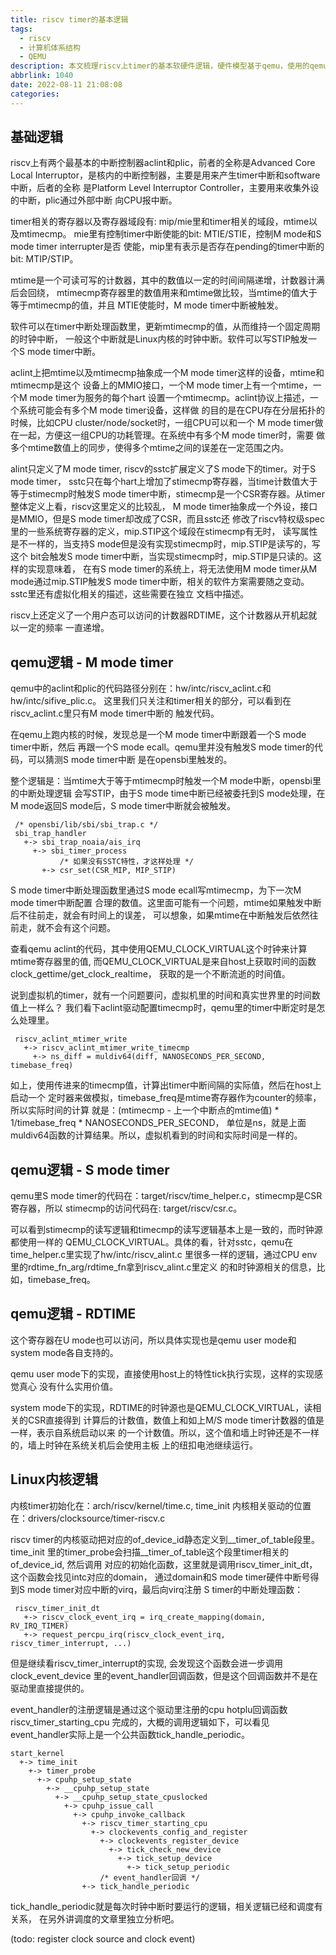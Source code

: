 ```yaml
---
title: riscv timer的基本逻辑
tags:
  - riscv
  - 计算机体系结构
  - QEMU
description: 本文梳理riscv上timer的基本软硬件逻辑，硬件模型基于qemu，使用的qemu版本是6.2.0， 内核代码分析使用的版本是v5.12-rc8。本文尽可能多的梳理riscv上timer相关的内容，需要独立描述的会在文中指出来。
abbrlink: 1040
date: 2022-08-11 21:08:08
categories:
---
```


基础逻辑
---------

 riscv上有两个最基本的中断控制器aclint和plic，前者的全称是Advanced Core Local
 Interruptor，是核内的中断控制器，主要是用来产生timer中断和software中断，后者的全称
 是Platform Level Interruptor Controller，主要用来收集外设的中断，plic通过外部中断
 向CPU报中断。

 timer相关的寄存器以及寄存器域段有: mip/mie里和timer相关的域段，mtime以及mtimecmp。
 mie里有控制timer中断使能的bit: MTIE/STIE，控制M mode和S mode timer interrupter是否
 使能，mip里有表示是否存在pending的timer中断的bit: MTIP/STIP。

 mtime是一个可读可写的计数器，其中的数值以一定的时间间隔递增，计数器计满后会回绕，
 mtimecmp寄存器里的数值用来和mtime做比较，当mtime的值大于等于mtimecmp的值，并且
 MTIE使能时，M mode timer中断被触发。

 软件可以在timer中断处理函数里，更新mtimecmp的值，从而维持一个固定周期的时钟中断，
 一般这个中断就是Linux内核的时钟中断。软件可以写STIP触发一个S mode timer中断。

 aclint上把mtime以及mtimecmp抽象成一个M mode timer这样的设备，mtime和mtimecmp是这个
 设备上的MMIO接口，一个M mode timer上有一个mtime，一个M mode timer为服务的每个hart
 设置一个mtimecmp。aclint协议上描述，一个系统可能会有多个M mode timer设备，这样做
 的目的是在CPU存在分层拓扑的时候，比如CPU cluster/node/socket时，一组CPU可以和一个
 M mode timer做在一起，方便这一组CPU的功耗管理。在系统中有多个M mode timer时，需要
 做多个mtime数值上的同步，使得多个mtime之间的误差在一定范围之内。

 alint只定义了M mode timer, riscv的sstc扩展定义了S mode下的timer。对于S mode timer，
 sstc只在每个hart上增加了stimecmp寄存器，当time计数值大于等于stimecmp时触发S mode
 timer中断，stimecmp是一个CSR寄存器。从timer整体定义上看，riscv这里定义的比较乱，
 M mode timer抽象成一个外设，接口是MMIO，但是S mode timer却改成了CSR，而且sstc还
 修改了riscv特权级spec里的一些系统寄存器的定义，mip.STIP这个域段在stimecmp有无时，
 读写属性是不一样的，当支持S mode但是没有实现stimecmp时，mip.STIP是读写的，写这个
 bit会触发S mode timer中断，当实现stimecmp时，mip.STIP是只读的。这样的实现意味着，
 在有S mode timer的系统上，将无法使用M mode timer从M mode通过mip.STIP触发S mode
 timer中断，相关的软件方案需要随之变动。sstc里还有虚拟化相关的描述，这些需要在独立
 文档中描述。

 riscv上还定义了一个用户态可以访问的计数器RDTIME，这个计数器从开机起就以一定的频率
 一直递增。

qemu逻辑 - M mode timer
------------------------

 qemu中的aclint和plic的代码路径分别在：hw/intc/riscv_aclint.c和hw/intc/sifive_plic.c。
 这里我们只关注和timer相关的部分，可以看到在riscv_aclint.c里只有M mode timer中断的
 触发代码。

 在qemu上跑内核的时候，发现总是一个M mode timer中断跟着一个S mode timer中断，然后
 再跟一个S mode ecall。qemu里并没有触发S mode timer的代码，可以猜测S mode timer中断
 是在opensbi里触发的。

 整个逻辑是：当mtime大于等于mtimecmp时触发一个M mode中断，opensbi里的中断处理逻辑
 会写STIP，由于S mode time中断已经被委托到S mode处理，在M mode返回S mode后，S mode
 timer中断就会被触发。
```
 /* opensbi/lib/sbi/sbi_trap.c */
 sbi_trap_handler
   +-> sbi_trap_noaia/ais_irq
     +-> sbi_timer_process
           /* 如果没有SSTC特性，才这样处理 */ 
       +-> csr_set(CSR_MIP, MIP_STIP)
```
 S mode timer中断处理函数里通过S mode ecall写mtimecmp，为下一次M mode timer中断配置
 合理的数值。这里面可能有一个问题，mtime如果触发中断后不往前走，就会有时间上的误差，
 可以想象，如果mtime在中断触发后依然往前走，就不会有这个问题。

 查看qemu aclint的代码，其中使用QEMU_CLOCK_VIRTUAL这个时钟来计算mtime寄存器里的值,
 而QEMU_CLOCK_VIRTUAL是来自host上获取时间的函数clock_gettime/get_clock_realtime，
 获取的是一个不断流逝的时间值。

 说到虚拟机的timer，就有一个问题要问，虚拟机里的时间和真实世界里的时间数值上一样么？
 我们看下aclint驱动配置timecmp时，qemu里的timer中断定时是怎么处理里。
```
 riscv_aclint_mtimer_write
   +-> riscv_aclint_mtimer_write_timecmp
     +-> ns_diff = muldiv64(diff, NANOSECONDS_PER_SECOND, timebase_freq)
```
 如上，使用传进来的timecmp值，计算出timer中断间隔的实际值，然后在host上启动一个
 定时器来做模拟，timebase_freq是mtime寄存器作为counter的频率，所以实际时间的计算
 就是：(mtimecmp - 上一个中断点的mtime值) * 1/timebase_freq * NANOSECONDS_PER_SECOND，
 单位是ns，就是上面muldiv64函数的计算结果。所以，虚拟机看到的时间和实际时间是一样的。

qemu逻辑 - S mode timer
------------------------

 qemu里S mode timer的代码在：target/riscv/time_helper.c，stimecmp是CSR寄存器，所以
 stimecmp的访问代码在: target/riscv/csr.c。

 可以看到stimecmp的读写逻辑和timecmp的读写逻辑基本上是一致的，而时钟源都使用一样的
 QEMU_CLOCK_VIRTUAL。具体的看，针对sstc，qemu在time_helper.c里实现了hw/intc/riscv_alint.c
 里很多一样的逻辑，通过CPU env里的rdtime_fn_arg/rdtime_fn拿到riscv_alint.c里定义
 的和时钟源相关的信息，比如，timebase_freq。

qemu逻辑 - RDTIME
------------------

 这个寄存器在U mode也可以访问，所以具体实现也是qemu user mode和system mode各自支持的。

 qemu user mode下的实现，直接使用host上的特性tick执行实现，这样的实现感觉真心
 没有什么实用价值。

 system mode下的实现，RDTIME的时钟源也是QEMU_CLOCK_VIRTUAL，读相关的CSR直接得到
 计算后的计数值，数值上和如上M/S mode timer计数器的值是一样，表示自系统启动以来
 的一个计数值。所以，这个值和墙上时钟还是不一样的，墙上时钟在系统关机后会使用主板
 上的纽扣电池继续运行。

Linux内核逻辑
--------------

 内核timer初始化在：arch/riscv/kernel/time.c, time_init
 内核相关驱动的位置在：drivers/clocksource/timer-riscv.c

 riscv timer的内核驱动把对应的of_device_id静态定义到__timer_of_table段里。time_init
 里的timer_probe会扫描__timer_of_table这个段里timer相关的of_device_id, 然后调用
 对应的初始化函数，这里就是调用riscv_timer_init_dt，这个函数会找见intc对应的domain，
 通过domain和S mode timer硬件中断号得到S mode timer对应中断的virq，最后向virq注册
 S timer的中断处理函数：
```
 riscv_timer_init_dt
   +-> riscv_clock_event_irq = irq_create_mapping(domain, RV_IRQ_TIMER)
   +-> request_percpu_irq(riscv_clock_event_irq, riscv_timer_interrupt, ...)
```

 但是继续看riscv_timer_interrupt的实现, 会发现这个函数会进一步调用clock_event_device
 里的event_handler回调函数，但是这个回调函数并不是在驱动里直接提供的。

 event_handler的注册逻辑是通过这个驱动里注册的cpu hotplu回调函数riscv_timer_starting_cpu
 完成的，大概的调用逻辑如下，可以看见event_handler实际上是一个公共函数tick_handle_periodic。
```
start_kernel
  +-> time_init
    +-> timer_probe
      +-> cpuhp_setup_state
        +-> __cpuhp_setup_state
          +-> __cpuhp_setup_state_cpuslocked
            +-> cpuhp_issue_call
              +-> cpuhp_invoke_callback
                +-> riscv_timer_starting_cpu
                  +-> clockevents_config_and_register
                    +-> clockevents_register_device
                      +-> tick_check_new_device
                        +-> tick_setup_device
                          +-> tick_setup_periodic
			        /* event_handler回调 */
			    +-> tick_handle_periodic
```
 tick_handle_periodic就是每次时钟中断时要运行的逻辑，相关逻辑已经和调度有关系，
 在另外讲调度的文章里独立分析吧。

 (todo: register clock source and clock event)
